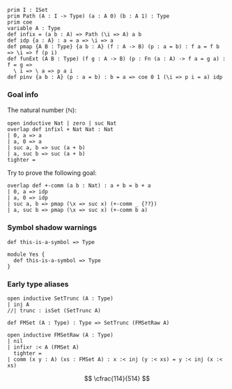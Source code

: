 ```aya-hidden
prim I : ISet
prim Path (A : I -> Type) (a : A 0) (b : A 1) : Type
prim coe
variable A : Type
def infix = (a b : A) => Path (\i => A) a b
def idp {a : A} : a = a => \i => a
def pmap {A B : Type} {a b : A} (f : A -> B) (p : a = b) : f a = f b => \i => f (p i)
def funExt (A B : Type) (f g : A -> B) (p : Fn (a : A) -> f a = g a) : f = g =>
  \ i => \ a => p a i
def pinv {a b : A} (p : a = b) : b = a => coe 0 1 (\i => p i = a) idp
```

### Goal info

The natural number ($\mathbb{N}$):

```aya
open inductive Nat | zero | suc Nat
overlap def infixl + Nat Nat : Nat
| 0, a => a
| a, 0 => a
| suc a, b => suc (a + b)
| a, suc b => suc (a + b)
tighter =
```

Try to prove the following goal:

```aya
overlap def +-comm (a b : Nat) : a + b = b + a
| 0, a => idp
| a, 0 => idp
| suc a, b => pmap (\x => suc x) (+-comm _ {??})
| a, suc b => pmap (\x => suc x) (+-comm b a)
```

### Symbol shadow warnings

```aya
def this-is-a-symbol => Type

module Yes {
  def this-is-a-symbol => Type
}
```

### Early type aliases

```aya
open inductive SetTrunc (A : Type)
| inj A
//| trunc : isSet (SetTrunc A)
```

```aya
def FMSet (A : Type) : Type => SetTrunc (FMSetRaw A)
```

```aya
open inductive FMSetRaw (A : Type)
| nil
| infixr :< A (FMSet A)
  tighter =
| comm (x y : A) (xs : FMSet A) : x :< inj (y :< xs) = y :< inj (x :< xs)
```

$$
\cfrac{114}{514}
$$
